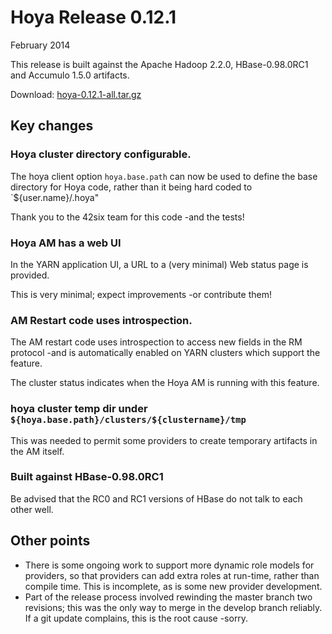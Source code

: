 <!---
   Licensed to the Apache Software Foundation (ASF) under one or more
   contributor license agreements.  See the NOTICE file distributed with
   this work for additional information regarding copyright ownership.
   The ASF licenses this file to You under the Apache License, Version 2.0
   (the "License"); you may not use this file except in compliance with
   the License.  You may obtain a copy of the License at

       http://www.apache.org/licenses/LICENSE-2.0

   Unless required by applicable law or agreed to in writing, software
   distributed under the License is distributed on an "AS IS" BASIS,
   WITHOUT WARRANTIES OR CONDITIONS OF ANY KIND, either express or implied.
   See the License for the specific language governing permissions and
   limitations under the License.
-->
  
# Hoya Release 0.12.1

February 2014

This release is built against the Apache Hadoop 2.2.0, HBase-0.98.0RC1
and Accumulo 1.5.0 artifacts. 

Download: [hoya-0.12.1-all.tar.gz](http://dffeaef8882d088c28ff-185c1feb8a981dddd593a05bb55b67aa.r18.cf1.rackcdn.com/hoya-0.12.1-all.tar.gz)


## Key changes


### Hoya cluster directory configurable.

The hoya client option `hoya.base.path` can now be used to define the base
directory for Hoya code, rather than it being hard coded to `${user.name}/.hoya"

Thank you to the 42six team for this code -and the tests!

### Hoya AM has a web UI

In the YARN application UI, a URL to a (very minimal) Web status page is provided.

This is very minimal; expect improvements -or contribute them!

### AM Restart code uses introspection.
 
The AM restart code uses introspection to access new fields in the RM protocol
-and is automatically enabled on YARN clusters which support the feature.

The cluster status indicates when the Hoya AM is running with this feature.

### hoya cluster temp dir under `${hoya.base.path}/clusters/${clustername}/tmp`

This was needed to permit some providers to create temporary artifacts
in the AM itself.

### Built against HBase-0.98.0RC1

Be advised that the RC0 and RC1 versions of HBase do not talk to each other well.


## Other points

* There is some ongoing work to support more dynamic role models for providers,
  so that providers can add extra roles at run-time, rather than compile time.
  This is incomplete, as is some new provider development.
* Part of the release process involved rewinding the master branch two revisions;
  this was the only way to merge in the develop branch reliably. If a git update
  complains, this is the root cause -sorry.
